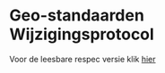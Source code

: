 # Geo-standaarden Wijzigingsprotocol

Voor de leesbare respec versie klik [hier](https://geonovum.github.io/Geo-standaarden-wijzigingsprotocol/)




